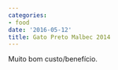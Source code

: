 ```yaml
---
categories:
- food
date: '2016-05-12'
title: Gato Preto Malbec 2014
---
```


Muito bom custo/benefício.